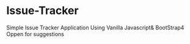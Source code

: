 # Issue-Tracker
Simple Issue Tracker Application Using Vanilla Javascript& BootStrap4 
Oppen for suggestions

